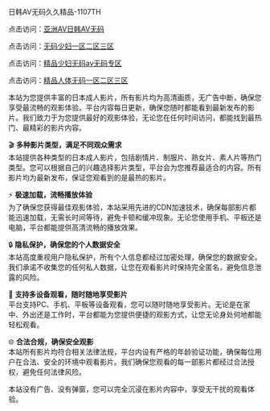 日韩AV无码久久精品-1107TH

点击访问：<a href="https://heiliaoll4qsx.pages.dev/">亚洲AV日韩AV无码</a>

点击访问：<a href="https://heiliaozj3tjd.pages.dev/">无码少妇一区二区三区</a>

点击访问：<a href="https://heiliaoxqkkct.pages.dev/">精品少妇无码av无码专区</a>

点击访问：<a href="https://heiliaowzu4ur.pages.dev/">精品人体无码一区二区三区</a>

本站为您提供丰富的日本成人影片，所有影片均为高清画质，无广告中断，确保您享受最流畅的观影体验。平台内容每日更新，确保您随时都能看到最新发布的影片。我们致力于为您提供最好的观影体验，无论您在任何时间访问，都能找到最热门、最精彩的影片内容。

🎬 **多种影片类型，满足不同观众需求**  
本站提供各种类型的日本成人影片，包括剧情片、制服片、熟女片、素人片等热门类型。您可以根据自己的兴趣选择影片类型，平台会为您推荐最适合的内容。所有影片均为最新发布，保证您观看到的是最热的影片。

⚡ **极速加载，流畅播放体验**  
为了确保您获得最佳观影体验，本站采用先进的CDN加速技术，确保每部影片都能迅速加载，无需长时间等待，避免卡顿和缓冲现象。无论您使用手机、平板还是电脑，平台都能提供高清流畅的播放效果。

🔒 **隐私保护，确保您的个人数据安全**  
本站高度重视用户隐私保护，所有个人信息都经过加密处理，确保您的数据安全。我们承诺不收集您的任何私人数据，让您在观看影片时保持完全匿名，避免信息泄露的风险。

📱 **支持多设备观看，随时随地享受影片**  
平台支持PC、手机、平板等设备观看，您可以随时随地享受影片。无论是在家中、外出还是工作时，平台都能为您提供便捷的观影方式，让您无论身处何地都能轻松观看。

🌐 **合法合规，确保安全观影**  
本站所有影片均符合相关法律法规，平台内设有严格的年龄验证功能，确保每位用户在合法、安全的环境中观看影片。我们确保您观看的每一部影片都经过合法授权，避免任何法律风险。

本站没有广告、没有弹窗，您可以完全沉浸在影片内容中，享受无干扰的观看体验。

<span style="display:none;">[Canonical link](https://github.com/bts89463/av7983)</span>
